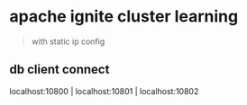 # apache ignite cluster learning

> with static ip  config 


## db client connect

localhost:10800 | localhost:10801 | localhost:10802